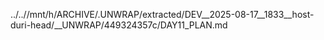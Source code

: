 ../..//mnt/h/ARCHIVE/.UNWRAP/extracted/DEV__2025-08-17__1833__host-duri-head/__UNWRAP/449324357c/DAY11_PLAN.md